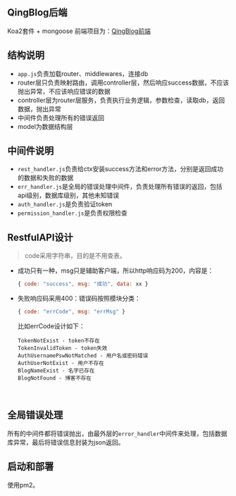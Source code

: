 ## QingBlog后端
Koa2套件 + mongoose
前端项目为：[QingBlog前端](https://github.com/li-xiaojun/QingBlogFrontend)


## 结构说明
- `app.js`负责加载router、middlewares，连接db
- router层只负责映射路由，调用controller层，然后响应success数据，不应该抛出异常，不应该响应错误的数据
- controller层为router层服务，负责执行业务逻辑，参数检查，读取db，返回数据，抛出异常
- 中间件负责处理所有的错误返回
- model为数据结构层



## 中间件说明
- `rest_handler.js`负责给ctx安装success方法和error方法，分别是返回成功的数据和失败的数据
- `err_handler.js`是全局的错误处理中间件，负责处理所有错误的返回，包括api级别，数据库级别，其他未知错误
- `auth_handler.js`是负责验证token
- `permission_handler.js`是负责权限检查



## RestfulAPI设计

> code采用字符串，目的是不用查表。

- 成功只有一种，msg只是辅助客户端，所以http响应码为200，内容是：

  ```javascript
  { code: "success", msg: "成功", data: xx }
  ```

- 失败响应码采用400：错误码按照模块分类：

  ```javascript
  { code: "errCode", msg: "errMsg" }
  ```
  比如errCode设计如下：
  ```
  TokenNotExist - token不存在
  TokenInvalidToken - token失效
  AuthUsernamePswNotMatched - 用户名或密码错误
  AuthUserNotExist - 用户不存在
  BlogNameExist - 名字已存在
  BlogNotFound - 博客不存在
  ```

  ​

##  全局错误处理

所有的中间件都将错误抛出，由最外层的`error_handler`中间件来处理，包括数据库异常，最后将错误信息封装为json返回。


## 启动和部署
使用pm2。